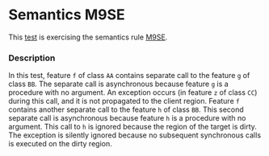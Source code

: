 # Semantics M9SE

This [test](.) is exercising the semantics rule [M9SE](../Readme.md).

### Description

In this test, feature `f` of class `AA` contains separate call to the feature `g` of class `BB`. The separate call is asynchronous because feature `g` is a procedure with no argument. An exception occurs (in feature `z` of class `CC`) during this call, and it is not propagated to the client region. Feature `f` contains another separate call to the feature `h` of class `BB`. This second separate call is asynchronous because feature `h` is a procedure with no argument. This call to `h` is ignored because the region of the target is dirty. The exception is silently ignored because no subsequent synchronous calls is executed on the dirty region.

